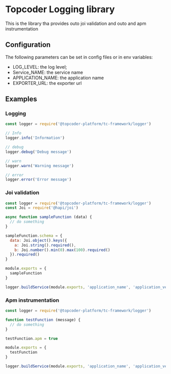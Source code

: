 # Topcoder Logging library

This is the library tha provides outo joi validation and outo and apm instrumentation

## Configuration

The following parameters can be set in config files or in env variables:

- LOG_LEVEL: the log level;
- Service_NAME: the service name
- APPLICATION_NAME: the application name
- EXPORTER_URL: the exporter url

## Examples

### Logging

```javascript
const logger = require('@topcoder-platform/tc-framework/logger')

// Info
logger.info('Information')

// debug
logger.debug('Debug message')

// warn
logger.warn('Warning message')

// error
logger.error('Error message')
```

### Joi validation

```javascript
const logger = require('@topcoder-platform/tc-framework/logger')
const Joi = require('@hapi/joi')

async function sampleFunction (data) {
  // do something
}

sampleFunction.schema = {
  data: Joi.object().keys({
    a: Joi.string().required(),
    b: Joi.number().min(0).max(100).required()
  }).required()
}

module.exports = {
  sampleFunction
}

logger.buildService(module.exports, 'application_name', 'application_version')
```

### Apm instrumentation

```javascript
const logger = require('@topcoder-platform/tc-framework/logger')

function testFunction (message) {
  // do something
}

testFunction.apm = true

module.exports = {
  testFunction
}

logger.buildService(module.exports, 'application_name', 'application_version')
```

